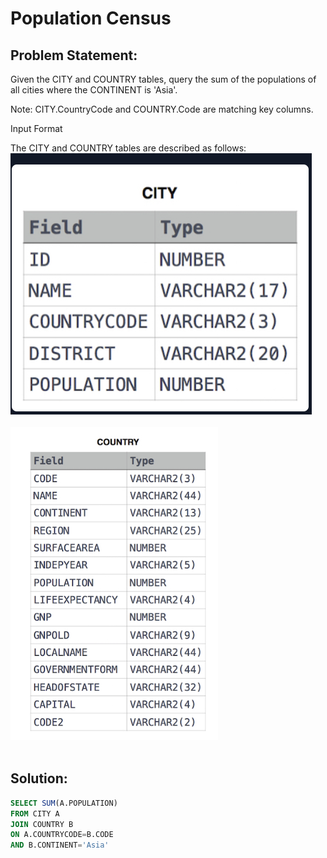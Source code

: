 # Population Census
## Problem Statement:
Given the CITY and COUNTRY tables, query the sum of the populations of all cities where the CONTINENT is 'Asia'.

Note: CITY.CountryCode and COUNTRY.Code are matching key columns.

Input Format

The CITY and COUNTRY tables are described as follows:
![](./Images/CITY.PNG)<br><br>
![](./Images/Country.PNG)<br><br>

## Solution:
```SQL
SELECT SUM(A.POPULATION)
FROM CITY A
JOIN COUNTRY B
ON A.COUNTRYCODE=B.CODE
AND B.CONTINENT='Asia'
